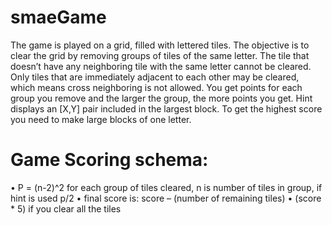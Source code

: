 # smaeGame

  The game is played on a grid, filled with lettered tiles. The objective is to clear the grid by removing
groups of tiles of the same letter. The tile that doesn’t have any neighboring tile with the same letter
cannot be cleared. Only tiles that are immediately adjacent to each other may be cleared, which means
cross neighboring is not allowed.
You get points for each group you remove and the larger the group, the more points you get. Hint
displays an [X,Y] pair included in the largest block. To get the highest score you need to make large
blocks of one letter.

# Game Scoring schema:
  • P = (n-2)^2 for each group of tiles cleared, n is number of tiles in group, if hint is used p/2
  • final score is: score – (number of remaining tiles)
  • (score * 5) if you clear all the tiles
